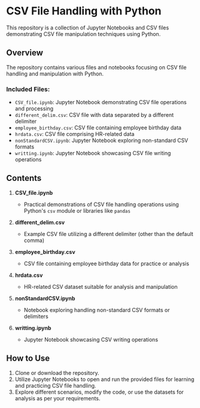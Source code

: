 # CSV File Handling with Python

This repository is a collection of Jupyter Notebooks and CSV files demonstrating CSV file manipulation techniques using Python.

## Overview

The repository contains various files and notebooks focusing on CSV file handling and manipulation with Python.

### Included Files:

- `CSV_file.ipynb`: Jupyter Notebook demonstrating CSV file operations and processing
- `different_delim.csv`: CSV file with data separated by a different delimiter
- `employee_birthday.csv`: CSV file containing employee birthday data
- `hrdata.csv`: CSV file comprising HR-related data
- `nonStandardCSV.ipynb`: Jupyter Notebook exploring non-standard CSV formats
- `writting.ipynb`: Jupyter Notebook showcasing CSV file writing operations

## Contents

1. **CSV_file.ipynb**
   - Practical demonstrations of CSV file handling operations using Python's `csv` module or libraries like `pandas`

2. **different_delim.csv**
   - Example CSV file utilizing a different delimiter (other than the default comma)

3. **employee_birthday.csv**
   - CSV file containing employee birthday data for practice or analysis

4. **hrdata.csv**
   - HR-related CSV dataset suitable for analysis and manipulation

5. **nonStandardCSV.ipynb**
   - Notebook exploring handling non-standard CSV formats or delimiters

6. **writting.ipynb**
   - Jupyter Notebook showcasing CSV writing operations

## How to Use

1. Clone or download the repository.
2. Utilize Jupyter Notebooks to open and run the provided files for learning and practicing CSV file handling.
3. Explore different scenarios, modify the code, or use the datasets for analysis as per your requirements.

